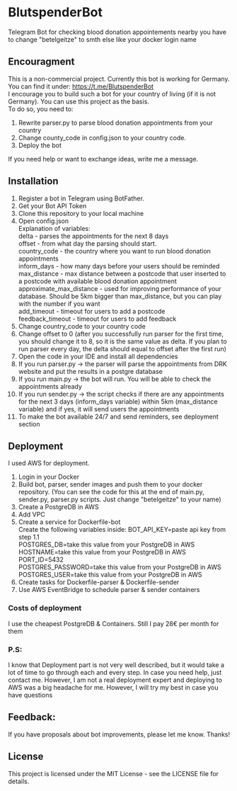 # BlutspenderBot
Telegram Bot for checking blood donation appointements nearby
you have to change "betelgeitze" to smth else like your docker login name

## Encouragment
This is a non-commercial project.
Currently this bot is working for Germany. You can find it under: https://t.me/BlutspenderBot  
I encourage you to build such a bot for your country of living (if it is not Germany). You can use this project as the basis.  
To do so, you need to:
1. Rewrite parser.py to parse blood donation appointments from your country
2. Change county_code in config.json to your country code.
3. Deploy the bot

If you need help or want to exchange ideas, write me a message.

## Installation

1. Register a bot in Telegram using BotFather.
  1. Get your Bot API Token
2. Clone this repository to your local machine
3. Open config.json  
   Explanation of variables:  
    delta - parses the appointments for the next 8 days  
    offset - from what day the parsing should start.   
    country_code - the country where you want to run blood donation appointments  
    inform_days - how many days before your users should be reminded  
    max_distance - max distance between a postcode that user inserted to a postcode with available blood donation appointment  
    approximate_max_distance - used for improving performance of your database. Should be 5km bigger than max_distance, but you can play with the number if you want  
    add_timeout - timeout for users to add a postcode  
    feedback_timeout - timeout for users to add feedback  
  2. Change country_code to your country code
  3. Change offset to 0 (after you successfully run parser for the first time, you should change it to 8, so it is the same value as delta. If you plan to run parser every day, the delta should equal to offset after the first run)
 4. Open the code in your IDE and install all dependencies
 5. If you run parser.py -> the parser will parse the appointments from DRK website and put the results in a postgre database
 6. If you run main.py -> the bot will run. You will be able to check the appointments already
 7. If you run sender.py -> the script checks if there are any appointments for the next 3 days (inform_days variable) within 5km (max_distance variable) and if yes, it will send users the appointments
 8. To make the bot available 24/7 and send reminders, see deployment section
    

## Deployment
I used AWS for deployment.  
1. Login in your Docker
2. Build bot, parser, sender images and push them to your docker repository. (You can see the code for this at the end of main.py, sender.py, parser.py scripts. Just change "betelgeitze" to your name)
3. Create a PostgreDB in AWS
4. Add VPC
5. Create a service for Dockerfile-bot  
  Create the following variables inside:
      BOT_API_KEY=paste api key from step 1.1  
      POSTGRES_DB=take this value from your PostgreDB in AWS 
      HOSTNAME=take this value from your PostgreDB in AWS  
      PORT_ID=5432  
      POSTGRES_PASSWORD=take this value from your PostgreDB in AWS 
      POSTGRES_USER=take this value from your PostgreDB in AWS 
6. Create tasks for Dockerfile-parser & Dockerfile-sender
7. Use AWS EventBridge to schedule parser & sender containers

###  Costs of deployment
I use the cheapest PostgreDB & Containers. Still I pay 28€ per month for them

### P.S:
I know that Deployment part is not very well described, but it would take a lot of time to go through each and every step. In case you need help, just contact me. However, I am not a real deployment expert and deploying to AWS was a big headache for me. However, I will try my best in case you have questions

## Feedback:
If you have proposals about bot improvements, please let me know. Thanks!

## License
This project is licensed under the MIT License - see the LICENSE file for details.
